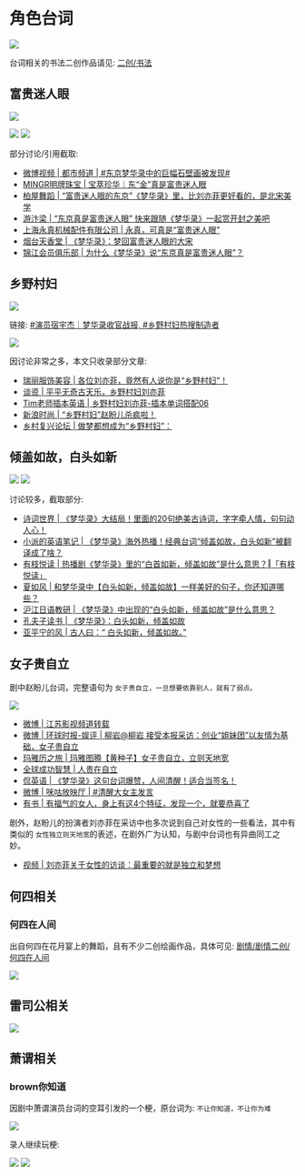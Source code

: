 # 角色台词

![](/image/discuss/lines/lines.jpg)

台词相关的书法二创作品请见: [二创/书法](/re-creation/calligraphy)




## 富贵迷人眼

![](/image/discuss/lines/dj-2.jpg)

![](/image/discuss/lines/dj-4.jpg)
![](/image/discuss/lines/dj-1.jpg)




部分讨论/引用截取:

* [微博视频 | 都市频道 | #东京梦华录中的巨幅石壁画被发现# ](https://m.weibo.cn/status/4818705173450077?sourceType=weixin&from=10C9595060&wm=9006_2001&featurecode=newtitle)
* [MINGR明牌珠宝 | 宝萃珍华｜东“金”真是富贵迷人眼](https://mp.weixin.qq.com/s/HU7-2AtdysTI6WpthF_knw)
* [柏屋舞蹈 | “富贵迷人眼的东京”《梦华录》里，比刘亦菲更好看的，是北宋美学](https://mp.weixin.qq.com/s/fjVUdqHvRSlwZ3DtqKnVPA)
* [游汴梁 | “东京真是富贵迷人眼” 快来跟随《梦华录》一起赏开封之美吧](https://mp.weixin.qq.com/s/N2QFxXYKrnv9QdzbNDudKg)
* [上海永真机械配件有限公司 | 永真，可真是“富贵迷人眼”](https://mp.weixin.qq.com/s/B8HH12Bklol3Hf6Iv8-w3Q)
* [烟台天香堂 | 《梦华录》：梦回富贵迷人眼的大宋](https://mp.weixin.qq.com/s/Nkz_PqoznWbauCEUtmWqVw)
* [锦江会员俱乐部 | 为什么《梦华录》说“东京真是富贵迷人眼”？](https://mp.weixin.qq.com/s/T-px4pYBjftmeQZbxy9leA)

## 乡野村妇

![](/image/discuss/lines/xycf.jpg)

链接: [#演员宿宇杰｜梦华录收官战报, #乡野村妇热搜制造者](https://weibo.com/1270659334/LBo6erkIR)

![](/image/discuss/lines/xy-2.jpg)


因讨论非常之多，本文只收录部分文章:

* [瑞丽服饰美容 | 各位刘亦菲，竟然有人说你是“乡野村妇”！](https://mp.weixin.qq.com/s/4UD7pGnEtT6c8S4e9-UzNA)
* [谈资 | 平平无奇古天乐，乡野村妇刘亦菲](https://mp.weixin.qq.com/s/epgTjvxpmXHPnaid_slPRQ)
* [Tim老师插本英语 | 乡野村妇刘亦菲-插本单词搭配06](https://mp.weixin.qq.com/s/B92H-a4OorxAuvhErzrUvQ)
* [新浪时尚 | “乡野村妇”赵盼儿杀疯啦！](https://mp.weixin.qq.com/s/L6BHg3innjWqK0l6zRKlWw)
* [乡村复兴论坛 | 做梦都想成为“乡野村妇”：](https://mp.weixin.qq.com/s/ZQdkG6ejPlsR4l76mUNsXg)





## 倾盖如故，白头如新

![](/image/discuss/lines/qg.jpg)
![](/image/discuss/lines/bt.jpg)


讨论较多，截取部分:

* [诗词世界 | 《梦华录》大结局！里面的20句绝美古诗词，字字牵人情，句句动人心！](https://mp.weixin.qq.com/s/C4QnH0ppcUIyf8r9DhD6CQ)
* [小派的英语笔记 | 《梦华录》海外热播！经典台词“倾盖如故，白头如新”被翻译成了啥？](https://mp.weixin.qq.com/s/ldczxMdpSEfp8_bMgL7p1w)
* [有枝悦读 | 热播剧《梦华录》里的“白首如新，倾盖如故”是什么意思？‖「有枝悦读」](https://mp.weixin.qq.com/s/al0K3xH6v2iGYD_E1eHAnw)
* [夏如风 | 和梦华录中【白头如新，倾盖如故】一样美好的句子，你还知道哪些？](https://mp.weixin.qq.com/s/IJvXtxSTgbJO8gB4gUe8tA)
* [沪江日语教研 | 《梦华录》中出现的“白头如新，倾盖如故”是什么意思？](https://mp.weixin.qq.com/s/pKHMzjHfu1_8PNkqzRHR1Q)
* [孔夫子读书 | 《梦华录》：白头如新，倾盖如故](https://mp.weixin.qq.com/s/yg0Ew2fgQXQiQjbSHbN64g)
* [亚平宁的风 | 古人曰：“ 白头如新，倾盖如故。”](https://mp.weixin.qq.com/s/QRYNiBH9Kkl6DQzjL7Q7_g)


## 女子贵自立
剧中赵盼儿台词，完整语句为 `女子贵自立，一旦想要依靠别人，就有了弱点。`

![](/image/discuss/lines/zili.jpg)

* [微博 | 江苏影视频道转载](https://share.api.weibo.cn/share/344614458,4830229112292200.html?weibo_id=4830229112292200)
* [微博 | 环球时报-娱评 | 柳岩@柳岩 接受本报采访：创业“姐妹团”以友情为基础，女子贵自立](https://share.api.weibo.cn/share/344615027,4778032769009723.html?weibo_id=4778032769009723)
* [玛雅历之旅 | 玛雅图腾【黄种子】女子贵自立，立则天地宽](https://mp.weixin.qq.com/s/uh1HLCW_IIkXH1kYzxVWBQ)
* [全球成功智慧 | 人贵在自立](https://mp.weixin.qq.com/s/ZQBzqPCWzb6geNZ5xa2zqg)
* [侃英语 | 《梦华录》这句台词爆赞，人间清醒！适合当签名！](https://mp.weixin.qq.com/s/kNWzBfIggfh0yzizdMzByA)
* [微博 | 咪咕放映厅 | #清醒大女主发言](https://share.api.weibo.cn/share/344615265,4829616928197735.html?weibo_id=4829616928197735)
* [有书 | 有福气的女人，身上有这4个特征，发现一个，就要恭喜了](https://mp.weixin.qq.com/s/KkDYV85leYZwpMPQxDF5IQ)


剧外，赵盼儿的扮演者刘亦菲在采访中也多次说到自己对女性的一些看法，其中有类似的 `女性独立则天地宽`的表述，在剧外广为认知，与剧中台词也有异曲同工之妙。

* [视频 | 刘亦菲关于女性的访谈：最重要的就是独立和梦想](https://www.bilibili.com/video/BV1Ru411D7mN/?share_source=copy_web&vd_source=f736773e8cd672da4192a42087bfe36c)


## 何四相关


### 何四在人间

出自何四在花月宴上的舞蹈，且有不少二创绘画作品，具体可见: [剧情/剧情二创/何四在人间](/scenario/re-creation.html#何四在人间)

![](/image/team/role/hesi5-min.jpg)

## 雷司公相关

![](/image/discuss/lines/lsg.jpg)


## 萧谓相关

### brown你知道

因剧中萧谓演员台词的空耳引发的一个梗，原台词为: `不让你知道，不让你为难`

![](/image/discuss/lines/brown-zhuzhu.jpg)

录人继续玩梗:

![](/image/discuss/lines/brown-1.jpg)
![](/image/discuss/lines/brown-2.jpg)
